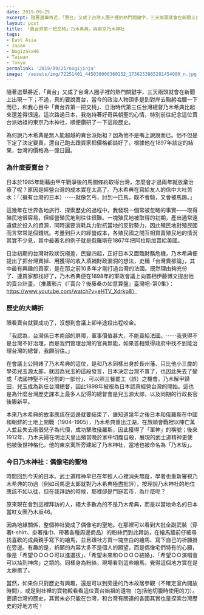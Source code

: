 ```yaml
---
date: 2019-09-25
excerpt: 隨著選舉將近，「賣台」又成了台灣人圈子裡的熱門關鍵字，三天兩頭就會在新聞上出現一下；不過，真的要說賣台，當今的政治人物頂多是到對岸去鞠躬哈腰一下而已，和我心目中「賣台界第一把交椅」、日治時代第三任台灣總督乃木希典比起來還差得很遠。這次路過日本，我抱持著好奇與朝聖的心情，特別前往紀念這位賣台派始祖的東京乃木神社，順便鑽研了一下這段歷史。
layout: post
title: 「賣台界第一把交椅」乃木希典，與東京乃木神社
tags:
- East Asia
- Japan
- Nogizaka46
- Taiwan
- Tokyo
permalink: '2019/09/25/nogijinja'
image: '/assets/img/72251401_445038006360152_1736253865281454080_n.jpg'
---
```


隨著選舉將近，「賣台」又成了台灣人圈子裡的熱門關鍵字，三天兩頭就會在新聞上出現一下；不過，真的要說賣台，當今的政治人物頂多是到對岸去鞠躬哈腰一下而已，和我心目中「賣台界第一把交椅」、日治時代第三任台灣總督乃木希典比起來還差得很遠。這次路過日本，我抱持著好奇與朝聖的心情，特別前往紀念這位賣台派始祖的東京乃木神社，順便鑽研了一下這段歷史。

為何說乃木希典是無人能超越的賣台派始祖？因為他不是嘴上說說而已。他不但是下定了決定要賣，還自己跑去跟買家把價格都談好了。根據他在1897年談定的結果，台灣的價格為一億日圓。

### 為什麼要賣台？

日本於1985年剛藉由甲午戰爭後的馬關條約取得台灣，怎麼會才過兩年就放棄治療了呢？原因是經營台灣的成本實在太高了。乃木希典在寫給友人的信中大吐苦水：「（擁有台灣的日本）⋯⋯就像乞丐，討到一匹馬，既不會騎，又會被馬踢。」

這幾年在世界各地旅行、探索歷史的過程中，我發現一個常被忽略的事實——取得殖民地很容易，但經營殖民地則往往很難。一塊殖民地被取得的初期，產出通常遠遠低於投入的資源，同時還要消耗兵力對抗當地的反對勢力，因此殖民地對殖民國而言常常是個錢坑。考量到巨大的經營成本，各殖民國之間互相買賣殖民地的情況其實不少見，其中最著名的例子就是俄羅斯在1867年把阿拉斯加賣給美國。

日治初期的台灣財政狀況極差，民變四起，正好日本又面臨財務危機，乃木希典便提出了把台灣賣掉、用獲得的收入填補財政漏洞的想法，史稱「台灣賣卻論」，其中最有興趣的買家，是在那之前10多年才剛打過台灣的法國。既然理由夠充份了、連買家都找好了，乃木希典便在1898年的軍政會議上向首相伊藤博文提出他的賣台計畫。（推薦影片《『賣台？後藤桑の如意算盤』臺灣吧-第0集》：https://www.youtube.com/watch?v=eHTV_Xdrkp8）

### 歷史的大轉折

眼看賣台就要成功了，沒想到會議上卻半途殺出程咬金。

「我認為，台灣係日本南部的屏障，軍事價值甚大，不能賣給法國。⋯⋯我覺得不是台灣不好治理，而是我們管理台灣的官員無能，如果首相覺得政府中找不到能治理台灣的總督，我願前往。」

在會議上公開婊了乃木希典的這位，是和乃木同樣出身於長州藩、只比他小三歲的學弟兒玉源太郎。就因為兒玉的這段發言，日本決定台灣不賣了，也因此失去了變成「法國神聖不可分割的一部份」、可以照三餐罷工（誤）之機會。乃木解甲歸田，兒玉成為新任台灣總督，因此1898年被視為日本認真經營台灣的開始。這也是為什麼台灣歷史課本上最多人記得的總督會是兒玉源太郎，以及同期的行政長官後籐新平。

本來乃木希典的故事應該在這邊就要結束了，誰知道幾年之後日本和俄羅斯在中國和朝鮮的土地上開戰（1904-1905），乃木希典重出江湖，在旅順會戰裡以陣亡萬人並且失去兩個兒子為代價，成功擊敗俄羅斯，因此獲得了「軍神」的稱號；後來1912年，乃木夫婦在明治天皇出殯當晚於家中切腹自殺，展現的武士道精神更使他被後世神格化。他的東京寓所旁建起了乃木神社，當地也被命名為「乃木坂」。

### 今日乃木神社：偶像宅的聖地

時間回到今天的日本。武士道精神早已在年輕人心裡消失無蹤，學者也重新審視乃木希典的功過（例如司馬遼太郎就對乃木希典極盡批評），按理說乃木神社的地位應該不如以往，但在我拜訪的時候，那裡卻是門庭若市，為什麼呢？

原來現在會到這裡拜訪的人，絕大多數為的不是乃木希典，而是以當地命名的日本當紅女團乃木坂46。

因為地緣關係，整個神社變成了偶像宅的聖地。在那裡可以看到大批全副武裝（穿著t-shirt、掛著推巾、帶著各種周邊商品）的粉絲們到此拜訪，在繪馬牆前仔細尋找喜歡的成員親手寫下的繪馬，並且跟社方買一塊空白的繪馬、寫下自己的祈願掛在旁邊。有趣的是，祈願的內容大多不是個人的願望，而是偶像宅們特有的心願，像是「希望ＯＯＯＯ可以進選拔」、「希望未來和ＯＯＯＯ結婚」、「希望ＯＯ演唱會可以抽到神席」之類的。同樣身為粉絲，現場看到這些繪馬，覺得這個地方實在是太療癒了。

當然，如果你只對歷史有興趣，還是可以到旁邊的乃木故居參觀（不確定室內開放時間），或是到社裡的寶物殿看看這位賣台始祖的遺物（包括他切腹時使用的刀）。要讀台灣的歷史，其實未必只能在台灣，和台灣有關連的各國其實也是探索台灣歷史的好地方呢！
